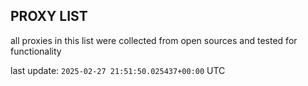 ## PROXY LIST

all proxies in this list were collected from open sources and tested for functionality

last update: `2025-02-27 21:51:50.025437+00:00` UTC